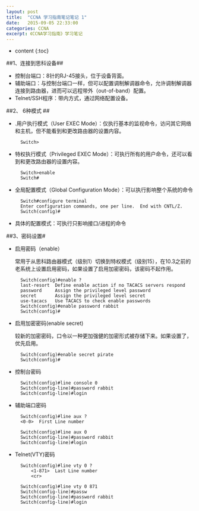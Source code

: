 ```yaml
---
layout: post
title:  "CCNA 学习指南笔记笔记 1"
date:   2015-09-05 22:33:00
categories: CCNA
excerpt: 《CCNA学习指南》学习笔记
---
```

* content
{:toc}

##1、连接到思科设备##

- 控制台端口：8针的RJ-45接头，位于设备背面。
- 辅助端口：与控制台端口一样，但可以配置调制解调器命令，允许调制解调器连接到路由器，进而可以远程带外（out-of-band）配置。
- Telnet/SSH程序：带内方式，通过网络配置设备。


##2、 6种模式 ##

- .用户执行模式（User EXEC Mode）：仅执行基本的监视命令，访问其它网络和主机，但不能看到和更改路由器的设置内容。

		Switch>
- 特权执行模式（Privileged EXEC Mode）：可执行所有的用户命令，还可以看到和更改路由器的设置内容。

		Switch>enable
		Switch#
- 全局配置模式（Global Configuration Mode）：可以执行影响整个系统的命令

		Switch#configure terminal
		Enter configuration commands, one per line.  End with CNTL/Z.
		Switch(config)#	
- 具体的配置模式：可执行只影响接口/进程的命令

##3、密码设置#
- 启用密码（enable）

	常用于从思科路由器模式（级别1）切换到特权模式（级别15），在10.3之前的老系统上设置启用密码，如果设置了启用加密密码，该密码不起作用。
		
		Switch(config)#enable ?
		last-resort  Define enable action if no TACACS servers respond
		password     Assign the privileged level password
		secret       Assign the privileged level secret
		use-tacacs   Use TACACS to check enable passwords
		Switch(config)#enable password rabbit
		Switch(config)#
- 启用加密密码(enable secret)

	较新的加密密码，口令以一种更加强健的加密形式被存储下来。如果设置了，优先启用。

		Switch(config)#enable secret pirate
		Switch(config)#
- 控制台密码

		Switch(config)#line console 0
		Switch(config-line)#password rabbit
		Switch(config-line)#login
- 辅助端口密码

		Switch(config)#line aux ?
		<0-0>  First Line number
		
		Switch(config)#line aux 0
		Switch(config-line)#password rabbit
		Switch(config-line)#login
- Telnet(VTY)密码

		Switch(config)#line vty 0 ?
			<1-871>  Last Line number
			<cr>

		Switch(config)#line vty 0 871
		Switch(config-line)#passw
		Switch(config-line)#password rabbit
		Switch(config-line)#login


		
